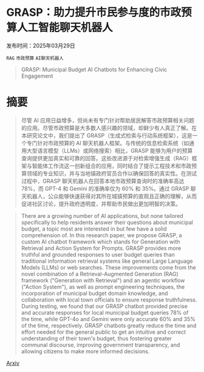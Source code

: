# GRASP：助力提升市民参与度的市政预算人工智能聊天机器人

发布时间：2025年03月29日

`RAG` `市政预算` `AI聊天机器人`

> GRASP: Municipal Budget AI Chatbots for Enhancing Civic Engagement

# 摘要

> 尽管 AI 应用日益增多，但尚未有专门针对帮助居民解答市政预算相关问题的应用。尽管市政预算是大多数人感兴趣的领域，却鲜少有人真正了解。在本研究论文中，我们提出了 GRASP（生成式检索与行动系统框架），这是一个专门针对市政预算的 AI 聊天机器人框架。与传统的信息检索系统（如通用大型语言模型（LLMs）或网络搜索）相比，GRASP 能够为用户的预算查询提供更加真实和可靠的回答。这些改进源于对检索增强生成（RAG）框架与智能体工作流这一创新组合的应用，同时结合了提示工程技术和市政预算领域的专业知识，并与当地镇政府官员合作以确保回答的真实性。在测试过程中，GRASP 聊天机器人在回答本地市政预算查询时的准确率高达 78%，而 GPT-4 和 Gemini 的准确率仅为 60% 和 35%。通过 GRASP 聊天机器人，公众能够快速获得对其所在城镇预算的直观且正确的理解，从而促进社区讨论，提升政府透明度，并帮助市民做出更加明智的决策。

> There are a growing number of AI applications, but none tailored specifically to help residents answer their questions about municipal budget, a topic most are interested in but few have a solid comprehension of. In this research paper, we propose GRASP, a custom AI chatbot framework which stands for Generation with Retrieval and Action System for Prompts. GRASP provides more truthful and grounded responses to user budget queries than traditional information retrieval systems like general Large Language Models (LLMs) or web searches. These improvements come from the novel combination of a Retrieval-Augmented Generation (RAG) framework ("Generation with Retrieval") and an agentic workflow ("Action System"), as well as prompt engineering techniques, the incorporation of municipal budget domain knowledge, and collaboration with local town officials to ensure response truthfulness. During testing, we found that our GRASP chatbot provided precise and accurate responses for local municipal budget queries 78% of the time, while GPT-4o and Gemini were only accurate 60% and 35% of the time, respectively. GRASP chatbots greatly reduce the time and effort needed for the general public to get an intuitive and correct understanding of their town's budget, thus fostering greater communal discourse, improving government transparency, and allowing citizens to make more informed decisions.

[Arxiv](https://arxiv.org/abs/2503.23299)